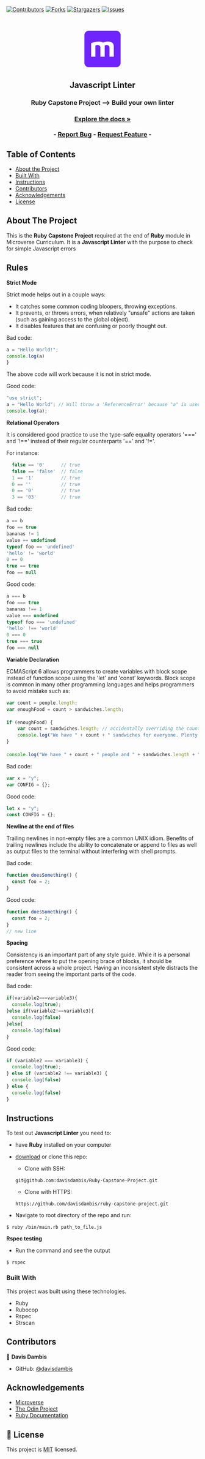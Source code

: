 [![Contributors][contributors-shield]][contributors-url]
[![Forks][forks-shield]][forks-url]
[![Stargazers][stars-shield]][stars-url]
[![Issues][issues-shield]][issues-url]


<br />
<p align="center">
  <a href="https://github.com/davisdambis/Ruby-Capstone-Project/feature">
    <img src="logo/microverse.png" alt="Logo" width="100" height="100">
  </a>

  <h2 align="center">Javascript Linter</h2>

  <h3 align="center">Ruby Capstone Project --> Build your own linter<h3>
  <p align="center">
    <a href="https://github.com/davisdambis/Ruby-Capstone-Project/feature"><strong>Explore the docs »</strong></a>
    <br />
    <br />
    -
    <a href="https://github.com/davisdambis/Ruby-Capstone-Project/issues">Report Bug</a>
    -
    <a href="https://github.com/davisdambis/Ruby-Capstone-Project/issues">Request Feature</a>
    -
  </p>
</p>


## Table of Contents

* [About the Project](#about-the-project)
* [Built With](#built-with)
* [Instructions](#instructions)
* [Contributors](#contributors)
* [Acknowledgements](#acknowledgements)
* [License](#license)


## About The Project

This is the **Ruby Capstone Project** required at the end of **Ruby** module in Microverse Curriculum.
It is a **Javascript Linter** with the purpose to check for simple Javascript errors


## Rules

**Strict Mode**

Strict mode helps out in a couple ways:

* It catches some common coding bloopers, throwing exceptions.
* It prevents, or throws errors, when relatively "unsafe" actions are taken (such as gaining access to the global object).
* It disables features that are confusing or poorly thought out.

Bad code:
```js
a = "Hello World!";
console.log(a)
}
```

The above code will work because it is not in strict mode.

Good code:
```js
"use strict";
a = "Hello World"; // Will throw a 'ReferenceError' because "a" is used without declaration
console.log(a);
```

**Relational Operators**

It is considered good practice to use the type-safe equality operators '===' and '!==' instead of their regular counterparts '==' and '!='.

For instance:

```js
  false == '0'      // true
  false == 'false'  // false
  1 == '1'          // true
  0 == ''           // true
  0 == '0'          // true
  3 == '03'         // true
```

Bad code:
```js
a == b
foo == true
bananas != 1
value == undefined
typeof foo == 'undefined'
'hello' != 'world'
0 == 0
true == true
foo == null
```

Good code:
```js
a === b
foo === true
bananas !== 1
value === undefined
typeof foo === 'undefined'
'hello' !== 'world'
0 === 0
true === true
foo === null
```

**Variable Declaration**

ECMAScript 6 allows programmers to create variables with block scope instead of function scope using the 'let' and 'const' keywords. Block scope is common in many other programming languages and helps programmers to avoid mistake such as:

```js
var count = people.length;
var enoughFood = count > sandwiches.length;

if (enoughFood) {
    var count = sandwiches.length; // accidentally overriding the count variable
    console.log("We have " + count + " sandwiches for everyone. Plenty for all!");
}

console.log("We have " + count + " people and " + sandwiches.length + " sandwiches!"); // our count variable is no longer accurate
```

Bad code:
```js
var x = "y";
var CONFIG = {};
```

Good code:
```js
let x = "y";
const CONFIG = {};
```

**Newline at the end of files**

Trailing newlines in non-empty files are a common UNIX idiom. Benefits of trailing newlines include the ability to concatenate or append to files as well as output files to the terminal without interfering with shell prompts.

Bad code:
```js
function doesSomething() {
  const foo = 2;
}
```

Good code:
```js
function doesSomething() {
  const foo = 2;
}
// new line
```

**Spacing**

Consistency is an important part of any style guide. While it is a personal preference where to put the opening brace of blocks, it should be consistent across a whole project. Having an inconsistent style distracts the reader from seeing the important parts of the code.

Bad code:
```js
if(variable2===variable3){
  console.log(true);
}else if(variable2!==variable3){
  console.log(false)
}else{
  console.log(false)
}
```

Good code:
```js
if (variable2 === variable3) {
  console.log(true);
} else if (variable2 !== variable3) {
  console.log(false)
} else {
  console.log(false)
}
```


## Instructions

To test out **Javascript Linter** you need to:

* have **Ruby** installed on your computer
* [download](https://github.com/davisdambis/Ruby-Capstone-Project/archive/feature.zip) or clone this repo:
  - Clone with SSH:

  ```
  git@github.com:davisdambis/Ruby-Capstone-Project.git

  ```
  - Clone with HTTPS:

  ```
  https://github.com/davisdambis/ruby-capstone-project.git
  ```

* Navigate to root directory of the repo and run:

```
$ ruby /bin/main.rb path_to_file.js
```


**Rspec testing**

* Run the command and see the output
```
$ rspec
```

### Built With
This project was built using these technologies.
* Ruby
* Rubocop
* Rspec
* Strscan


## Contributors

👤 **Davis Dambis**

- GitHub: [@davisdambis](https://github.com/davisdambis)


## Acknowledgements

* [Microverse](https://www.microverse.org/)
* [The Odin Project](https://www.theodinproject.com/)
* [Ruby Documentation](https://www.ruby-lang.org/en/documentation/)


[contributors-shield]: https://img.shields.io/github/contributors/davisdambis/ruby-capstone-project.svg?style=flat-square
[contributors-url]: https://github.com/davisdambis/ruby-capstone-project/graphs/contributors
[forks-shield]: https://img.shields.io/github/forks/davisdambis/ruby-capstone-project.svg?style=flat-square
[forks-url]: https://github.com/davisdambis/ruby-capstone-project/network/members
[stars-shield]: https://img.shields.io/github/stars/davisdambis/ruby-capstone-project.svg?style=flat-square
[stars-url]: https://github.com/davisdambis/ruby-capstone-project/stargazers
[issues-shield]: https://img.shields.io/github/issues/davisdambis/ruby-capstone-project.svg?style=flat-square
[issues-url]: https://github.com/davisdambis/ruby-capstone-project/issues

## 📝 License

This project is [MIT](https://opensource.org/licenses/MIT) licensed.
